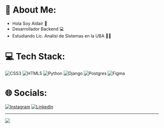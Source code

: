 # :mate: About Me:
- Hola Soy Aldair :wave:<br>
- Desarrollador Backend :computer:<br>
- Estudiando Lic. Analisi de Sistemas en la UBA :man_student:<br>


# 💻 Tech Stack:
![CSS3](https://img.shields.io/badge/css3-%231572B6.svg?style=flat&logo=css3&logoColor=white) ![HTML5](https://img.shields.io/badge/html5-%23E34F26.svg?style=flat&logo=html5&logoColor=white) ![Python](https://img.shields.io/badge/python-3670A0?style=flat&logo=python&logoColor=ffdd54) ![Django](https://img.shields.io/badge/django-%23092E20.svg?style=flat&logo=django&logoColor=white) ![Postgres](https://img.shields.io/badge/postgres-%23316192.svg?style=flat&logo=postgresql&logoColor=white) 	![Figma](https://img.shields.io/badge/figma-%23F24E1E.svg?style=flat&logo=figma&logoColor=white)

# 🌐 Socials:
[![Instagram](https://img.shields.io/badge/Instagram-%23E4405F.svg?logo=Instagram&logoColor=white)](https://instagram.com/aldaa.ts) [![LinkedIn](https://img.shields.io/badge/LinkedIn-%230077B5.svg?logo=linkedin&logoColor=white)](https://www.linkedin.com/in/aldair-torres-a95610248/) 

---
[![](https://visitcount.itsvg.in/api?id=Aldair-T&icon=5&color=4)](https://visitcount.itsvg.in)

<!-- Proudly created with GPRM ( https://gprm.itsvg.in ) -->
